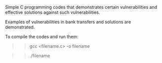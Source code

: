 Simple C programming codes that demonstrates certain vulnerabilities and effective solutions against such vulnerabilities.

Examples of vulnerabilities in bank transfers and solutions are demonstrated.

To compile the codes and run them:

>> gcc <filename.c> -o filename

>> ./filename
